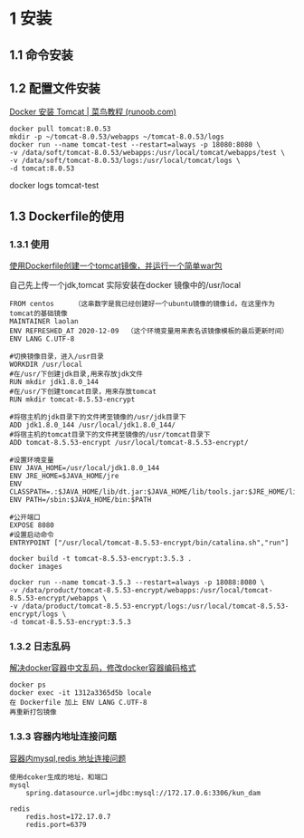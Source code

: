 

# 1 安装

## 1.1 命令安装



## 1.2 配置文件安装

[Docker 安装 Tomcat | 菜鸟教程 (runoob.com)](https://www.runoob.com/docker/docker-install-tomcat.html)

```shell
docker pull tomcat:8.0.53
mkdir -p ~/tomcat-8.0.53/webapps ~/tomcat-8.0.53/logs 
docker run --name tomcat-test --restart=always -p 18080:8080 \
-v /data/soft/tomcat-8.0.53/webapps:/usr/local/tomcat/webapps/test \
-v /data/soft/tomcat-8.0.53/logs:/usr/local/tomcat/logs \
-d tomcat:8.0.53
```

docker logs tomcat-test



## 1.3 Dockerfile的使用

### 1.3.1 使用

[使用Dockerfile创建一个tomcat镜像，并运行一个简单war包](https://www.cnblogs.com/hanmk/p/8541814.html)

自己先上传一个jdk,tomcat 实际安装在docker 镜像中的/usr/local

```shell
FROM centos     （这串数字是我已经创建好一个ubuntu镜像的镜像id，在这里作为tomcat的基础镜像
MAINTAINER laolan
ENV REFRESHED_AT 2020-12-09  （这个环境变量用来表名该镜像模板的最后更新时间）
ENV LANG C.UTF-8

#切换镜像目录，进入/usr目录
WORKDIR /usr/local
#在/usr/下创建jdk目录,用来存放jdk文件
RUN mkdir jdk1.8.0_144
#在/usr/下创建tomcat目录，用来存放tomcat
RUN mkdir tomcat-8.5.53-encrypt

#将宿主机的jdk目录下的文件拷至镜像的/usr/jdk目录下
ADD jdk1.8.0_144 /usr/local/jdk1.8.0_144/
#将宿主机的tomcat目录下的文件拷至镜像的/usr/tomcat目录下
ADD tomcat-8.5.53-encrypt /usr/local/tomcat-8.5.53-encrypt/

#设置环境变量
ENV JAVA_HOME=/usr/local/jdk1.8.0_144
ENV JRE_HOME=$JAVA_HOME/jre
ENV CLASSPATH=.:$JAVA_HOME/lib/dt.jar:$JAVA_HOME/lib/tools.jar:$JRE_HOME/lib:$CLASSPATH
ENV PATH=/sbin:$JAVA_HOME/bin:$PATH

#公开端口
EXPOSE 8080
#设置启动命令
ENTRYPOINT ["/usr/local/tomcat-8.5.53-encrypt/bin/catalina.sh","run"]
```

```shell
docker build -t tomcat-8.5.53-encrypt:3.5.3 .
docker images
```

```
docker run --name tomcat-3.5.3 --restart=always -p 18088:8080 \
-v /data/product/tomcat-8.5.53-encrypt/webapps:/usr/local/tomcat-8.5.53-encrypt/webapps \
-v /data/product/tomcat-8.5.53-encrypt/logs:/usr/local/tomcat-8.5.53-encrypt/logs \
-d tomcat-8.5.53-encrypt:3.5.3
```

### 1.3.2 日志乱码

[解决docker容器中文乱码，修改docker容器编码格式](https://www.cnblogs.com/z-belief/p/6148463.html)

```shelll
docker ps
docker exec -it 1312a3365d5b locale
在 Dockerfile 加上 ENV LANG C.UTF-8
再重新打包镜像
```
### 1.3.3 容器内地址连接问题

[容器内mysql,redis 地址连接问题](https://www.jianshu.com/p/3e1fd311ba87)

```shell
使用dcoker生成的地址，和端口
mysql
	spring.datasource.url=jdbc:mysql://172.17.0.6:3306/kun_dam

redis
	redis.host=172.17.0.7
	redis.port=6379
```


